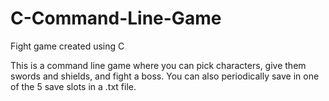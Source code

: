 # C-Command-Line-Game
Fight game created using C

This is a command line game where you can pick characters, give them swords and shields, and fight a boss. You can also periodically
save in one of the 5 save slots in a .txt file.
